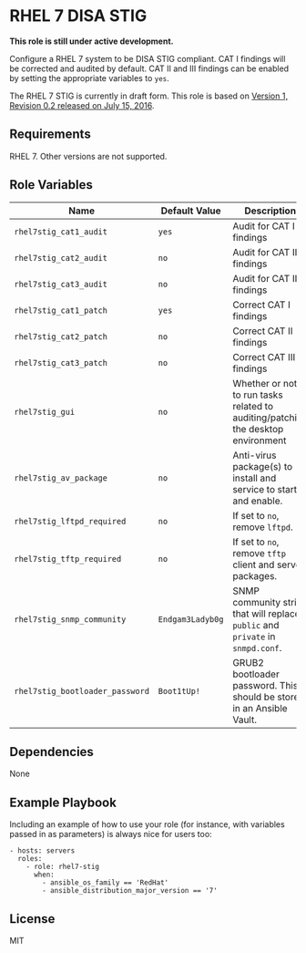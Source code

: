 RHEL 7 DISA STIG
================

**This role is still under active development.**

Configure a RHEL 7 system to be DISA STIG compliant. CAT I findings will be corrected and audited by default. CAT II and III findings can be enabled by setting the appropriate variables to `yes`.

The RHEL 7 STIG is currently in draft form. This role is based on [Version 1, Revision 0.2 released on July 15, 2016](http://iase.disa.mil/stigs/os/unix-linux/Pages/index.aspx).


Requirements
------------

RHEL 7. Other versions are not supported.

Role Variables
--------------

| Name              | Default Value       | Description          |
|-------------------|---------------------|----------------------|
| `rhel7stig_cat1_audit` | `yes` | Audit for CAT I findings      |
| `rhel7stig_cat2_audit` | `no`  | Audit for CAT II findings     |
| `rhel7stig_cat3_audit` | `no`  | Audit for CAT III findings    |
| `rhel7stig_cat1_patch` | `yes` | Correct CAT I findings        |
| `rhel7stig_cat2_patch` | `no`  | Correct CAT II findings       |
| `rhel7stig_cat3_patch` | `no`  | Correct CAT III findings      |
| `rhel7stig_gui` | `no` | Whether or not to run tasks related to auditing/patching the desktop environment |
| `rhel7stig_av_package` | `no` | Anti-virus package(s) to install and service to start and enable. |
| `rhel7stig_lftpd_required` | `no` | If set to `no`, remove `lftpd`. |
| `rhel7stig_tftp_required` | `no` | If set to `no`, remove `tftp` client and server packages. |
| `rhel7stig_snmp_community` | `Endgam3Ladyb0g` | SNMP community string that will replace `public` and `private` in `snmpd.conf`. |
| `rhel7stig_bootloader_password` | `Boot1tUp!` | GRUB2 bootloader password. This should be stored in an Ansible Vault. |

Dependencies
------------

None

Example Playbook
----------------

Including an example of how to use your role (for instance, with variables passed in as parameters) is always nice for users too:

    - hosts: servers
      roles:
        - role: rhel7-stig
          when:
            - ansible_os_family == 'RedHat'
            - ansible_distribution_major_version == '7'

License
-------

MIT
